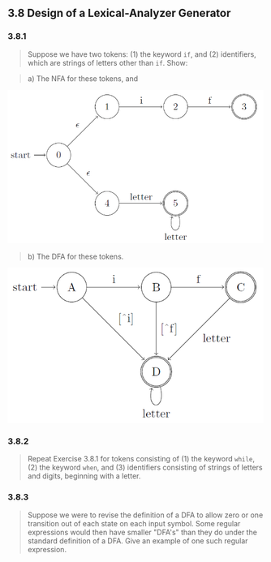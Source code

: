 ## 3.8 Design of a Lexical-Analyzer Generator

### 3.8.1

> Suppose we have two tokens: (1) the keyword `if`, and (2) identifiers, which are strings of letters other than `if`. Show:

> a) The NFA for these tokens, and

![](./img/3.8.1.a.png)

> b) The DFA for these tokens.

![](./img/3.8.1.b.png)

### 3.8.2

> Repeat Exercise 3.8.1 for tokens consisting of (1) the keyword `while`, (2) the keyword `when`, and (3) identifiers consisting of strings of letters and digits, beginning with a letter.

### 3.8.3

> Suppose we were to revise the definition of a DFA to allow zero or one transition out of each state on each input symbol. Some regular expressions would then have smaller "DFA's" than they do under the standard definition of a DFA. Give an example of one such regular expression.
